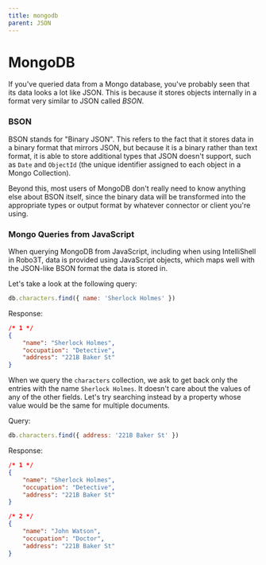 ```yaml
---
title: mongodb
parent: JSON
---
```

# MongoDB
If you've queried data from a Mongo database, you've probably seen that its data looks a lot like JSON. This is because it stores objects internally in a format very similar to JSON called _BSON_.

### BSON
BSON stands for "Binary JSON". This refers to the fact that it stores data in a binary format that mirrors JSON, but because it is a binary rather than text format, it is able to store additional types that JSON doesn't support, such as `Date` and `ObjectId` (the unique identifier assigned to each object in a Mongo Collection).

Beyond this, most users of MongoDB don't really need to know anything else about BSON itself, since the binary data will be transformed into the appropriate types or output format by whatever connector or client you're using.

### Mongo Queries from JavaScript
When querying MongoDB from JavaScript, including when using IntelliShell in Robo3T, data is provided using JavaScript objects, which maps well with the JSON-like BSON format the data is stored in.

Let's take a look at the following query:
```JavaScript
db.characters.find({ name: 'Sherlock Holmes' })
```
Response:
```JSON
/* 1 */
{
    "name": "Sherlock Holmes",
    "occupation": "Detective",
    "address": "221B Baker St"
}
```

When we query the `characters` collection, we ask to get back only the entries with the name `Sherlock Holmes`. It doesn't care about the values of any of the other fields. Let's try searching instead by a property whose value would be the same for multiple documents.

Query:
```JavaScript
db.characters.find({ address: '221B Baker St' })
```
Response:
```JSON
/* 1 */
{
    "name": "Sherlock Holmes",
    "occupation": "Detective",
    "address": "221B Baker St"
}

/* 2 */
{
    "name": "John Watson",
    "occupation": "Doctor",
    "address": "221B Baker St"
}
```